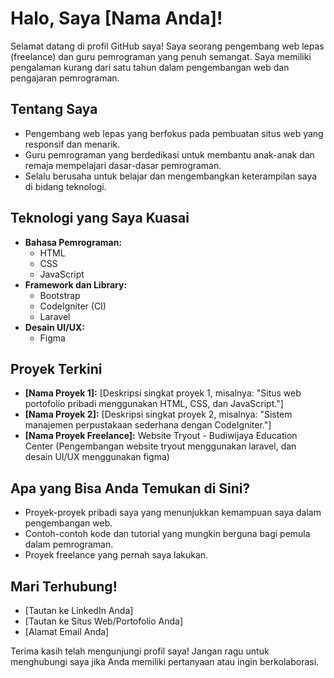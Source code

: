 # Halo, Saya [Nama Anda]! 

Selamat datang di profil GitHub saya! Saya seorang pengembang web lepas (freelance) dan guru pemrograman yang penuh semangat. Saya memiliki pengalaman kurang dari satu tahun dalam pengembangan web dan pengajaran pemrograman.

## Tentang Saya

* Pengembang web lepas yang berfokus pada pembuatan situs web yang responsif dan menarik.
* Guru pemrograman yang berdedikasi untuk membantu anak-anak dan remaja mempelajari dasar-dasar pemrograman.
* Selalu berusaha untuk belajar dan mengembangkan keterampilan saya di bidang teknologi.

## Teknologi yang Saya Kuasai

* **Bahasa Pemrograman:**
    * HTML
    * CSS
    * JavaScript
* **Framework dan Library:**
    * Bootstrap
    * CodeIgniter (CI)
    * Laravel
* **Desain UI/UX:**
    * Figma

## Proyek Terkini

* **[Nama Proyek 1]:** [Deskripsi singkat proyek 1, misalnya: "Situs web portofolio pribadi menggunakan HTML, CSS, dan JavaScript."]
* **[Nama Proyek 2]:** [Deskripsi singkat proyek 2, misalnya: "Sistem manajemen perpustakaan sederhana dengan CodeIgniter."]
* **[Nama Proyek Freelance]:** Website Tryout - Budiwijaya Education Center (Pengembangan website tryout menggunakan laravel, dan desain UI/UX menggunakan figma)

## Apa yang Bisa Anda Temukan di Sini?

* Proyek-proyek pribadi saya yang menunjukkan kemampuan saya dalam pengembangan web.
* Contoh-contoh kode dan tutorial yang mungkin berguna bagi pemula dalam pemrograman.
* Proyek freelance yang pernah saya lakukan.

## Mari Terhubung!

* [Tautan ke LinkedIn Anda]
* [Tautan ke Situs Web/Portofolio Anda]
* [Alamat Email Anda]

Terima kasih telah mengunjungi profil saya! Jangan ragu untuk menghubungi saya jika Anda memiliki pertanyaan atau ingin berkolaborasi.
